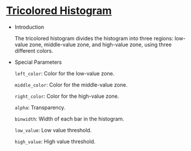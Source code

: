 # [Tricolored Histogram](/basic/tricolor-histogram)

- Introduction

  The tricolored histogram divides the histogram into three regions: low-value zone, middle-value zone, and high-value zone, using three different colors.

- Special Parameters

  `left_color`: Color for the low-value zone.

  `middle_color`: Color for the middle-value zone.

  `right_color`: Color for the high-value zone.

  `alpha`: Transparency.

  `binwidth`: Width of each bar in the histogram.

  `low_value`: Low value threshold.

  `high_value`: High value threshold.

